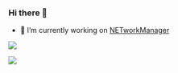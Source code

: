 ### Hi there 👋

- 🔭 I’m currently working on [NETworkManager](https://github.com/BornToBeRoot/NETworkManager)


[![](https://github-readme-stats.vercel.app/api?username=BornToBeRoot&show_icons=true&theme=dark)](https://github.com/BornToBeRoot)

[![](https://github-readme-stats.vercel.app/api/top-langs/?username=BornToBeRoot&show_icons=true&theme=dark)](https://github.com/BornToBeRoot)
